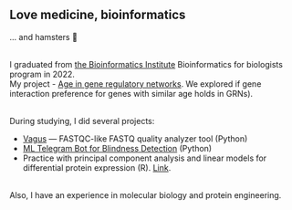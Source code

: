 ## Love medicine, bioinformatics 
... and hamsters 🐹

\
I graduated from [the Bioinformatics Institute](https://bioinf.me/en) Bioinformatics for biologists program in 2022.  
My project - [Age in gene regulatory networks](https://github.com/Freddsle/age_patterns). 
We explored if gene interaction preference for genes with similar age holds in GRNs).

\
During studying, I did several projects:
- [Vagus](https://github.com/Freddsle/Vagus) — FASTQC-like FASTQ quality analyzer tool (Python)
- [ML Telegram Bot for Blindness Detection](https://github.com/Freddsle/ML_Blindness_Detection) (Python)
- Practice with principal component analysis and linear models for differential protein expression (R). [Link](https://github.com/Freddsle/BI_Stat_2021/tree/main/mouse_project).

\
Also, I have an experience in molecular biology and protein engineering.
